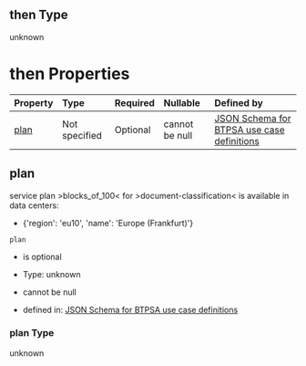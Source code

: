## then Type

unknown

# then Properties

| Property      | Type          | Required | Nullable       | Defined by                                                                                                                                                                                                                                      |
| :------------ | :------------ | :------- | :------------- | :---------------------------------------------------------------------------------------------------------------------------------------------------------------------------------------------------------------------------------------------- |
| [plan](#plan) | Not specified | Optional | cannot be null | [JSON Schema for BTPSA use case definitions](btpsa-usecase-properties-services-items-allof-1-then-allof-31-then-allof-0-then-properties-plan.md "undefined#/properties/services/items/allOf/1/then/allOf/31/then/allOf/0/then/properties/plan") |

## plan

service plan >blocks\_of\_100< for >document-classification< is available in data centers:

*   {'region': 'eu10', 'name': 'Europe (Frankfurt)'}

`plan`

*   is optional

*   Type: unknown

*   cannot be null

*   defined in: [JSON Schema for BTPSA use case definitions](btpsa-usecase-properties-services-items-allof-1-then-allof-31-then-allof-0-then-properties-plan.md "undefined#/properties/services/items/allOf/1/then/allOf/31/then/allOf/0/then/properties/plan")

### plan Type

unknown
